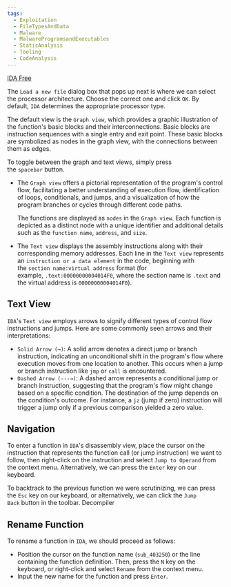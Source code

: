 ```yaml
---
tags:
  - Exploitation
  - FileTypesAndData
  - Malware
  - MalwareProgramsandExecutables
  - StaticAnalysis
  - Tooling
  - CodeAnalysis
---
```

[IDA Free](https://hex-rays.com/ida-free/)

The `Load a new file` dialog box that pops up next is where we can select the processor architecture. Choose the correct one and click `OK`. By default, `IDA` determines the appropriate processor type.

The default view is the `Graph view`, which provides a graphic illustration of the function's basic blocks and their interconnections. Basic blocks are instruction sequences with a single entry and exit point. These basic blocks are symbolized as nodes in the graph view, with the connections between them as edges.

To toggle between the graph and text views, simply press the `spacebar` button.

- The `Graph view` offers a pictorial representation of the program's control flow, facilitating a better understanding of execution flow, identification of loops, conditionals, and jumps, and a visualization of how the program branches or cycles through different code paths.
  
  The functions are displayed as `nodes` in the `Graph view`. Each function is depicted as a distinct node with a unique identifier and additional details such as the `function name`, `address`, and `size`.

- The `Text view` displays the assembly instructions along with their corresponding memory addresses. Each line in the `Text view` represents an `instruction or a data element` in the code, beginning with the `section name:virtual address` format (for example, `.text:00000000004014F0`, where the section name is `.text` and the virtual address is `00000000004014F0`).

## Text View 

`IDA`'s `Text view` employs arrows to signify different types of control flow instructions and jumps. Here are some commonly seen arrows and their interpretations:

- `Solid Arrow (→)`: A solid arrow denotes a direct jump or branch instruction, indicating an unconditional shift in the program's flow where execution moves from one location to another. This occurs when a jump or branch instruction like `jmp` or `call` is encountered.
- `Dashed Arrow (---→)`: A dashed arrow represents a conditional jump or branch instruction, suggesting that the program's flow might change based on a specific condition. The destination of the jump depends on the condition's outcome. For instance, a `jz` (jump if zero) instruction will trigger a jump only if a previous comparison yielded a zero value.

## Navigation

To enter a function in `IDA`'s disassembly view, place the cursor on the instruction that represents the function call (or jump instruction) we want to follow, then right-click on the instruction and select `Jump to Operand` from the context menu. Alternatively, we can press the `Enter` key on our keyboard.

To backtrack to the previous function we were scrutinizing, we can press the `Esc` key on our keyboard, or alternatively, we can click the `Jump Back` button in the toolbar.
Decompiler  
## Rename Function

To rename a function in `IDA`, we should proceed as follows:

- Position the cursor on the function name (`sub_403250`) or the line containing the function definition. Then, press the `N` key on the keyboard, or right-click and select `Rename` from the context menu.
- Input the new name for the function and press `Enter`.